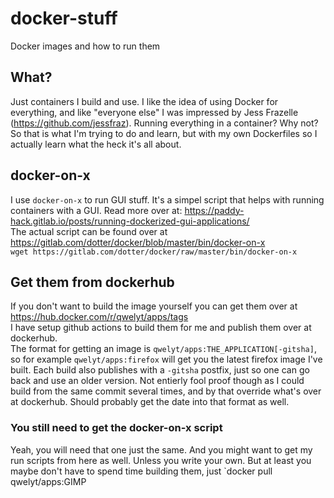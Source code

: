 # docker-stuff
Docker images and how to run them

## What?
Just containers I build and use. I like the idea of using Docker for everything, and like "everyone else" I was impressed by Jess Frazelle (https://github.com/jessfraz). Running everything in a container? Why not?  
So that is what I'm trying to do and learn, but with my own Dockerfiles so I actually learn what the heck it's all about.

## docker-on-x
I use `docker-on-x` to run GUI stuff. It's a simpel script that helps with running containers with a GUI. Read more over at: https://paddy-hack.gitlab.io/posts/running-dockerized-gui-applications/  
The actual script can be found over at https://gitlab.com/dotter/docker/blob/master/bin/docker-on-x  
`wget https://gitlab.com/dotter/docker/raw/master/bin/docker-on-x`

## Get them from dockerhub
If you don't want to build the image yourself you can get them over at https://hub.docker.com/r/qwelyt/apps/tags  
I have setup github actions to build them for me and publish them over at dockerhub.  
The format for getting an image is `qwelyt/apps:THE_APPLICATION[-gitsha]`, so for example `qwelyt/apps:firefox` will get you the latest firefox image I've built. Each build also publishes with a `-gitsha` postfix, just so one can go back and use an older version. Not entierly fool proof though as I could build from the same commit several times, and by that override what's over at dockerhub. Should probably get the date into that format as well.

### You still need to get the docker-on-x script
Yeah, you will need that one just the same. And you might want to get my run scripts from here as well. Unless you write your own. But at least you maybe don't have to spend time building them, just `docker pull qwelyt/apps:GIMP

